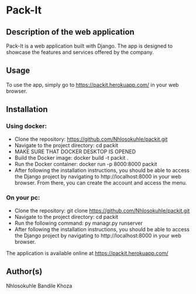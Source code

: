# Pack-It

## Description of the web application
Pack-It is a web application built with Django. The app is designed to showcase the features and services offered by the company.

## Usage
To use the app, simply go to https://packit.herokuapp.com/ in your web browser.

## Installation
### Using docker:
* Clone the repository: https://github.com/Nhlosokuhle/packit.git
* Navigate to the project directory: cd packit
* MAKE SURE THAT DOCKER DESKTOP IS OPENED
* Build the Docker image: docker build -t packit .
* Run the Docker container: docker run -p 8000:8000 packit
* After following the installation instructions, you should be able to access the Django project by navigating to http://localhost:8000 in your web browser. From there, you can create the account and access the menu.

### On your pc:
* Clone the repository: git clone https://github.com/Nhlosokuhle/packit.git
* Navigate to the project directory: cd packit
* Run the following command: py managr.py runserver
* After following the installation instructions, you should be able to access the Django project by navigating to http://localhost:8000 in your web browser.

The application is available online at https://packit.herokuapp.com/

## Author(s)
Nhlosokuhle Bandile Khoza
